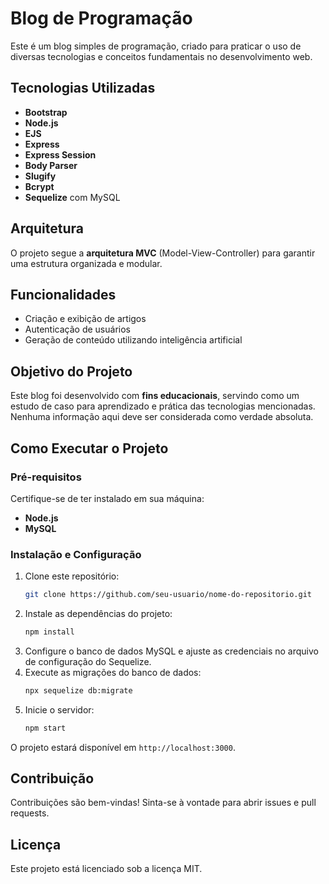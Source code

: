 # Blog de Programação

Este é um blog simples de programação, criado para praticar o uso de diversas tecnologias e conceitos fundamentais no desenvolvimento web.

## Tecnologias Utilizadas
- **Bootstrap**
- **Node.js**
- **EJS**
- **Express**
- **Express Session**
- **Body Parser**
- **Slugify**
- **Bcrypt**
- **Sequelize** com MySQL

## Arquitetura
O projeto segue a **arquitetura MVC** (Model-View-Controller) para garantir uma estrutura organizada e modular.

## Funcionalidades
- Criação e exibição de artigos
- Autenticação de usuários
- Geração de conteúdo utilizando inteligência artificial

## Objetivo do Projeto
Este blog foi desenvolvido com **fins educacionais**, servindo como um estudo de caso para aprendizado e prática das tecnologias mencionadas. Nenhuma informação aqui deve ser considerada como verdade absoluta.

## Como Executar o Projeto
### Pré-requisitos
Certifique-se de ter instalado em sua máquina:
- **Node.js**
- **MySQL**

### Instalação e Configuração
1. Clone este repositório:
   ```bash
   git clone https://github.com/seu-usuario/nome-do-repositorio.git
   ```
2. Instale as dependências do projeto:
   ```bash
   npm install
   ```
3. Configure o banco de dados MySQL e ajuste as credenciais no arquivo de configuração do Sequelize.
4. Execute as migrações do banco de dados:
   ```bash
   npx sequelize db:migrate
   ```
5. Inicie o servidor:
   ```bash
   npm start
   ```

O projeto estará disponível em `http://localhost:3000`.

## Contribuição
Contribuições são bem-vindas! Sinta-se à vontade para abrir issues e pull requests.

## Licença
Este projeto está licenciado sob a licença MIT.

